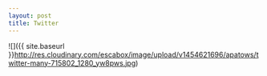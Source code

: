 ```yaml
---
layout: post
title: Twitter
---
```


![]({{ site.baseurl }}http://res.cloudinary.com/escabox/image/upload/v1454621696/apatows/twitter-many-715802_1280_yw8pws.jpg)
